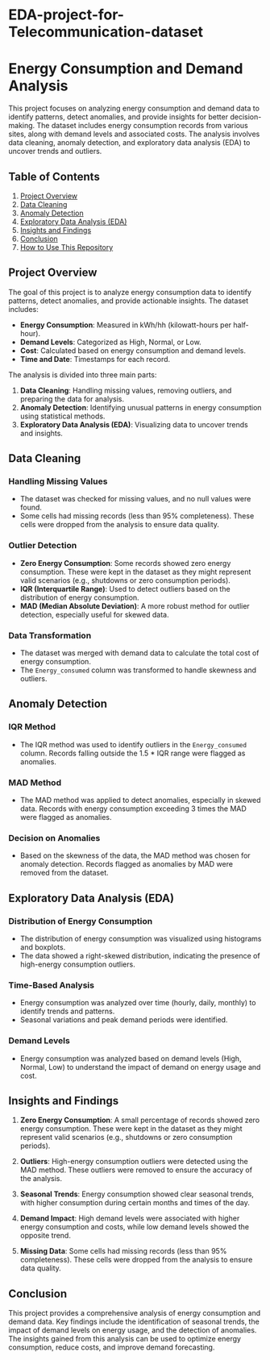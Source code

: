 # EDA-project-for-Telecommunication-dataset
# Energy Consumption and Demand Analysis

This project focuses on analyzing energy consumption and demand data to identify patterns, detect anomalies, and provide insights for better decision-making. The dataset includes energy consumption records from various sites, along with demand levels and associated costs. The analysis involves data cleaning, anomaly detection, and exploratory data analysis (EDA) to uncover trends and outliers.

## Table of Contents
1. [Project Overview](#project-overview)
2. [Data Cleaning](#data-cleaning)
3. [Anomaly Detection](#anomaly-detection)
4. [Exploratory Data Analysis (EDA)](#exploratory-data-analysis-eda)
5. [Insights and Findings](#insights-and-findings)
6. [Conclusion](#conclusion)
7. [How to Use This Repository](#how-to-use-this-repository)

## Project Overview

The goal of this project is to analyze energy consumption data to identify patterns, detect anomalies, and provide actionable insights. The dataset includes:
- **Energy Consumption**: Measured in kWh/hh (kilowatt-hours per half-hour).
- **Demand Levels**: Categorized as High, Normal, or Low.
- **Cost**: Calculated based on energy consumption and demand levels.
- **Time and Date**: Timestamps for each record.

The analysis is divided into three main parts:
1. **Data Cleaning**: Handling missing values, removing outliers, and preparing the data for analysis.
2. **Anomaly Detection**: Identifying unusual patterns in energy consumption using statistical methods.
3. **Exploratory Data Analysis (EDA)**: Visualizing data to uncover trends and insights.

## Data Cleaning

### Handling Missing Values
- The dataset was checked for missing values, and no null values were found.
- Some cells had missing records (less than 95% completeness). These cells were dropped from the analysis to ensure data quality.

### Outlier Detection
- **Zero Energy Consumption**: Some records showed zero energy consumption. These were kept in the dataset as they might represent valid scenarios (e.g., shutdowns or zero consumption periods).
- **IQR (Interquartile Range)**: Used to detect outliers based on the distribution of energy consumption.
- **MAD (Median Absolute Deviation)**: A more robust method for outlier detection, especially useful for skewed data.

### Data Transformation
- The dataset was merged with demand data to calculate the total cost of energy consumption.
- The `Energy_consumed` column was transformed to handle skewness and outliers.

## Anomaly Detection

### IQR Method
- The IQR method was used to identify outliers in the `Energy_consumed` column. Records falling outside the 1.5 * IQR range were flagged as anomalies.

### MAD Method
- The MAD method was applied to detect anomalies, especially in skewed data. Records with energy consumption exceeding 3 times the MAD were flagged as anomalies.

### Decision on Anomalies
- Based on the skewness of the data, the MAD method was chosen for anomaly detection. Records flagged as anomalies by MAD were removed from the dataset.

## Exploratory Data Analysis (EDA)

### Distribution of Energy Consumption
- The distribution of energy consumption was visualized using histograms and boxplots.
- The data showed a right-skewed distribution, indicating the presence of high-energy consumption outliers.

### Time-Based Analysis
- Energy consumption was analyzed over time (hourly, daily, monthly) to identify trends and patterns.
- Seasonal variations and peak demand periods were identified.

### Demand Levels
- Energy consumption was analyzed based on demand levels (High, Normal, Low) to understand the impact of demand on energy usage and cost.

## Insights and Findings

1. **Zero Energy Consumption**: A small percentage of records showed zero energy consumption. These were kept in the dataset as they might represent valid scenarios (e.g., shutdowns or zero consumption periods).

2. **Outliers**: High-energy consumption outliers were detected using the MAD method. These outliers were removed to ensure the accuracy of the analysis.

3. **Seasonal Trends**: Energy consumption showed clear seasonal trends, with higher consumption during certain months and times of the day.

4. **Demand Impact**: High demand levels were associated with higher energy consumption and costs, while low demand levels showed the opposite trend.

5. **Missing Data**: Some cells had missing records (less than 95% completeness). These cells were dropped from the analysis to ensure data quality.

## Conclusion

This project provides a comprehensive analysis of energy consumption and demand data. Key findings include the identification of seasonal trends, the impact of demand levels on energy usage, and the detection of anomalies. The insights gained from this analysis can be used to optimize energy consumption, reduce costs, and improve demand forecasting.


